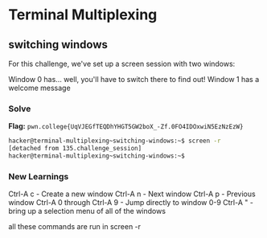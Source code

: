 # Terminal Multiplexing

## switching windows
For this challenge, we've set up a screen session with two windows:

Window 0 has... well, you'll have to switch there to find out!
Window 1 has a welcome message

### Solve
**Flag:** `pwn.college{UqVJEGfTEQDhYHGT5GW2boX_-Zf.0FO4IDOxwiN5EzNzEzW}`

```bash
hacker@terminal-multiplexing~switching-windows:~$ screen -r
[detached from 135.challenge_session]
hacker@terminal-multiplexing~switching-windows:~$ 
```
### New Learnings
Ctrl-A c - Create a new window
Ctrl-A n - Next window
Ctrl-A p - Previous window
Ctrl-A 0 through Ctrl-A 9 - Jump directly to window 0-9
Ctrl-A " - bring up a selection menu of all of the windows

all these commands are run in screen -r

